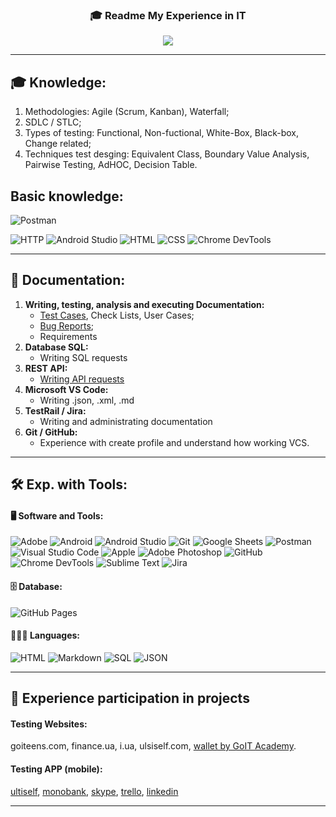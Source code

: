 <p align="center">
  <h3 align="center">🎓 Readme My Experience in IT</h3></p>

<p align="center"><img src="https://readme-typing-svg.herokuapp.com?font=Source+Code+Pro&size=22&duration=4000&pause=500&color=00FF7F&center=true&width=600&lines=You+can+find+information+in+this+repo+about%3A;My+experience+participation+in+projects;My+hard+skills;My+knowledge;Test+documentation;Tools+used"/></p>

____

## 🎓 Knowledge:
1. Methodologies: Agile (Scrum, Kanban), Waterfall;
2. SDLC / STLC;
3. Types of testing: Functional, Non-fuctional, White-Box, Black-box, Change related;
4. Techniques test desging: Equivalent Class, Boundary Value Analysis, Pairwise Testing, AdHOC, Decision Table.

## Basic knowledge:
<img alt="Postman" src="https://img.shields.io/badge/Postman-FFD700?logo=postman&logoColor=white">

<h><img alt="HTTP" src="https://img.shields.io/badge/HTTP-HTTPS-006400&?labelColor=006400">
<img alt="Android Studio" src="https://img.shields.io/badge/Android%20Studio-1E90FF.svg?logo=android-studio&logoColor=white">
<img alt="HTML" src="https://img.shields.io/badge/HTML-9400D3.svg?logo=html5&logoColor=white"> <img alt="CSS" src="https://img.shields.io/badge/CSS-0000FF.svg?logo=css3&logoColor=white">
<img alt="Chrome DevTools" src="https://img.shields.io/badge/Google%20Chrome%20DevTools-800000.svg?logo=googlechrome&logoColor=white">

___

## 📄 Documentation:
1. **Writing, testing, analysis and executing Documentation:**
    - [Test Cases](https://github.com/Yaroslav-Ovchynnikov/experience-in-it/blob/master/Test_Cases/test_cases.json), Check Lists, User Cases; 
    - [Bug Reports](https://github.com/Yaroslav-Ovchynnikov/experience-in-it/blob/master/Bug_Reports/Bug_reports.json);  
    - Requirements
2. **Database SQL:** 
    - Writing SQL requests
3. **REST API:**
    - [Writing API requests](https://github.com/Yaroslav-Ovchynnikov/experience-in-it/tree/master/POSTMAN)
4. **Microsoft VS Code:**
    - Writing .json, .xml, .md
5. **TestRail / Jira:**
    - Writing and administrating documentation
6. **Git / GitHub:**
    - Experience with create profile and understand how working VCS.
___

## 🛠 Exp. with Tools:
#### 🖥 Software and Tools:
<img alt="Adobe" src="https://img.shields.io/badge/Adobe-FF0000.svg?logo=adobe&logoColor=white">
<img alt="Android" src="https://img.shields.io/badge/Android-3DDC84?logo=android&logoColor=white">
<img alt="Android Studio" src="https://img.shields.io/badge/Android%20Studio-008678.svg?logo=android-studio&logoColor=white">
<img alt="Git" src="https://img.shields.io/badge/Git-F05033.svg?logo=git&logoColor=white">
<img alt="Google Sheets" src="https://img.shields.io/badge/Google%20Sheets-34A853.svg?logo=google%20sheets&logoColor=white">
<img alt="Postman" src="https://img.shields.io/badge/Postman-FF6C37?logo=postman&logoColor=white">
<img alt="Visual Studio Code" src="https://img.shields.io/badge/Visual%20Studio%20Code-0078d7.svg?logo=visual-studio-code&logoColor=white">
<img alt="Apple" src="https://img.shields.io/badge/Apple-000000.svg?logo=apple&logoColor=white">
<img alt="Adobe Photoshop" src="https://img.shields.io/badge/Adobe%20Photoshop%20CC-00BFFF.svg?logo=adobephotoshop&logoColor=white">
<img alt="GitHub" src="https://img.shields.io/badge/Git%20Hub-000000.svg?logo=github&logoColor=white">
<img alt="Chrome DevTools" src="https://img.shields.io/badge/Google%20Chrome%20DevTools-4169E1.svg?logo=googlechrome&logoColor=white">
<img alt="Sublime Text" src="https://img.shields.io/badge/Sublime%20Text-808080.svg?logo=sublimetext&logoColor=white">
<img alt="Jira" src="https://img.shields.io/badge/Jira-00000.svg?logo=jira&logoColor=white">

#### 🗄 Database:
<img alt="GitHub Pages" src="https://img.shields.io/badge/GitHub%20Pages-000000.svg?logo=github&logoColor=white"></a>

#### 👨🏼‍💻 Languages:
<img alt="HTML" src="https://img.shields.io/badge/HTML-E34F26.svg?logo=html5&logoColor=white"> <img alt="Markdown" src="https://img.shields.io/badge/Markdown-000000.svg?logo=markdown&logoColor=white"> <img alt="SQL" src="https://custom-icon-badges.herokuapp.com/badge/SQL-025E8C.svg?logo=database&logoColor=white"> <img alt="JSON" src="https://img.shields.io/badge/JSON-00FF00.svg?logo=json&logoColor=white">

___

## 🧩 Experience participation in projects

#### Testing Websites:
goiteens.com, finance.ua, i.ua, ulsiself.com, [wallet by GoIT Academy](https://wallet-team-proj.netlify.app/login).

#### Testing APP (mobile):
[ultiself](https://apps.apple.com/ua/app/ultiself-self-improvement/id1476563238?l=ru), [monobank](https://apps.apple.com/ua/app/monobank-банк-в-телефоне/id1287005205?l=ru), [skype](https://apps.apple.com/ru/app/skype/id304878510), [trello](https://apps.apple.com/de/app/trello/id461504587), [linkedin](https://apps.apple.com/us/app/linkedin-network-job-finder/id288429040)
___